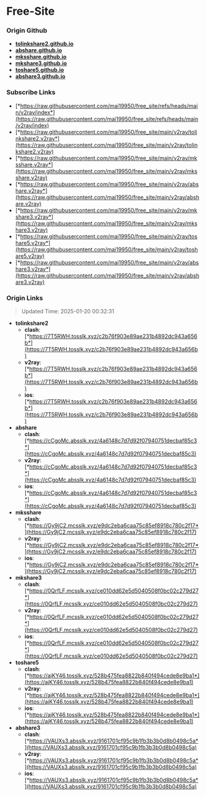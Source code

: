 # Free-Site

### Origin Github

- [**tolinkshare2.github.io**](https://github.com/tolinkshare2/tolinkshare2.github.io)
- [**abshare.github.io**](https://github.com/abshare/abshare.github.io)
- [**mksshare.github.io**](https://github.com/mksshare/mksshare.github.io)
- [**mkshare3.github.io**](https://github.com/mkshare3/mkshare3.github.io)
- [**toshare5.github.io**](https://github.com/toshare5/toshare5.github.io)
- [**abshare3.github.io**](https://github.com/abshare3/abshare3.github.io)

### Subscribe Links

- [*https://raw.githubusercontent.com/mai19950/free_site/refs/heads/main/v2ray/index*](https://raw.githubusercontent.com/mai19950/free_site/refs/heads/main/v2ray/index)
- [*https://raw.githubusercontent.com/mai19950/free_site/main/v2ray/tolinkshare2.v2ray*](https://raw.githubusercontent.com/mai19950/free_site/main/v2ray/tolinkshare2.v2ray)
- [*https://raw.githubusercontent.com/mai19950/free_site/main/v2ray/mksshare.v2ray*](https://raw.githubusercontent.com/mai19950/free_site/main/v2ray/mksshare.v2ray)
- [*https://raw.githubusercontent.com/mai19950/free_site/main/v2ray/abshare.v2ray*](https://raw.githubusercontent.com/mai19950/free_site/main/v2ray/abshare.v2ray)
- [*https://raw.githubusercontent.com/mai19950/free_site/main/v2ray/mkshare3.v2ray*](https://raw.githubusercontent.com/mai19950/free_site/main/v2ray/mkshare3.v2ray)
- [*https://raw.githubusercontent.com/mai19950/free_site/main/v2ray/toshare5.v2ray*](https://raw.githubusercontent.com/mai19950/free_site/main/v2ray/toshare5.v2ray)
- [*https://raw.githubusercontent.com/mai19950/free_site/main/v2ray/abshare3.v2ray*](https://raw.githubusercontent.com/mai19950/free_site/main/v2ray/abshare3.v2ray)

### Origin Links

> Updated Time: 2025-01-20 00:32:31

- **tolinkshare2**
  - **clash**: [*https://7T5RWH.tosslk.xyz/c2b76f903e89ae231b4892dc943a656b*](https://7T5RWH.tosslk.xyz/c2b76f903e89ae231b4892dc943a656b)
  - **v2ray**: [*https://7T5RWH.tosslk.xyz/c2b76f903e89ae231b4892dc943a656b*](https://7T5RWH.tosslk.xyz/c2b76f903e89ae231b4892dc943a656b)
  - **ios**: [*https://7T5RWH.tosslk.xyz/c2b76f903e89ae231b4892dc943a656b*](https://7T5RWH.tosslk.xyz/c2b76f903e89ae231b4892dc943a656b)
- **abshare**
  - **clash**: [*https://cCgoMc.absslk.xyz/4a6148c7d7d92f07940751decbaf85c3*](https://cCgoMc.absslk.xyz/4a6148c7d7d92f07940751decbaf85c3)
  - **v2ray**: [*https://cCgoMc.absslk.xyz/4a6148c7d7d92f07940751decbaf85c3*](https://cCgoMc.absslk.xyz/4a6148c7d7d92f07940751decbaf85c3)
  - **ios**: [*https://cCgoMc.absslk.xyz/4a6148c7d7d92f07940751decbaf85c3*](https://cCgoMc.absslk.xyz/4a6148c7d7d92f07940751decbaf85c3)
- **mksshare**
  - **clash**: [*https://Gy9jC2.mcsslk.xyz/e9dc2eba6caa75c85ef8918c780c2f17*](https://Gy9jC2.mcsslk.xyz/e9dc2eba6caa75c85ef8918c780c2f17)
  - **v2ray**: [*https://Gy9jC2.mcsslk.xyz/e9dc2eba6caa75c85ef8918c780c2f17*](https://Gy9jC2.mcsslk.xyz/e9dc2eba6caa75c85ef8918c780c2f17)
  - **ios**: [*https://Gy9jC2.mcsslk.xyz/e9dc2eba6caa75c85ef8918c780c2f17*](https://Gy9jC2.mcsslk.xyz/e9dc2eba6caa75c85ef8918c780c2f17)
- **mkshare3**
  - **clash**: [*https://0QrfLF.mcsslk.xyz/ce010dd62e5d5040508f0bc02c279d27*](https://0QrfLF.mcsslk.xyz/ce010dd62e5d5040508f0bc02c279d27)
  - **v2ray**: [*https://0QrfLF.mcsslk.xyz/ce010dd62e5d5040508f0bc02c279d27*](https://0QrfLF.mcsslk.xyz/ce010dd62e5d5040508f0bc02c279d27)
  - **ios**: [*https://0QrfLF.mcsslk.xyz/ce010dd62e5d5040508f0bc02c279d27*](https://0QrfLF.mcsslk.xyz/ce010dd62e5d5040508f0bc02c279d27)
- **toshare5**
  - **clash**: [*https://ajKY46.tosslk.xyz/528b475fea8822b840f494cede8e9ba1*](https://ajKY46.tosslk.xyz/528b475fea8822b840f494cede8e9ba1)
  - **v2ray**: [*https://ajKY46.tosslk.xyz/528b475fea8822b840f494cede8e9ba1*](https://ajKY46.tosslk.xyz/528b475fea8822b840f494cede8e9ba1)
  - **ios**: [*https://ajKY46.tosslk.xyz/528b475fea8822b840f494cede8e9ba1*](https://ajKY46.tosslk.xyz/528b475fea8822b840f494cede8e9ba1)
- **abshare3**
  - **clash**: [*https://VAUXs3.absslk.xyz/9161701cf95c9b1fb3b3b0d8b0498c5a*](https://VAUXs3.absslk.xyz/9161701cf95c9b1fb3b3b0d8b0498c5a)
  - **v2ray**: [*https://VAUXs3.absslk.xyz/9161701cf95c9b1fb3b3b0d8b0498c5a*](https://VAUXs3.absslk.xyz/9161701cf95c9b1fb3b3b0d8b0498c5a)
  - **ios**: [*https://VAUXs3.absslk.xyz/9161701cf95c9b1fb3b3b0d8b0498c5a*](https://VAUXs3.absslk.xyz/9161701cf95c9b1fb3b3b0d8b0498c5a)
